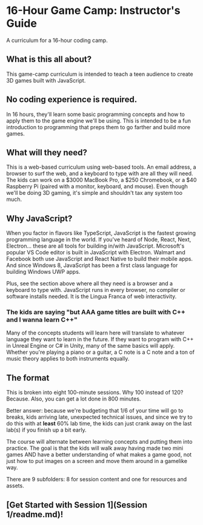 # 16-Hour Game Camp: Instructor's Guide
A curriculum for a 16-hour coding camp. 

## What is this all about?

This game-camp curriculum is intended to teach a teen audience to create 3D games built with JavaScript. 

## No coding experience is required. 

In 16 hours, they'll learn some basic programming concepts and how to apply them to the game engine we'll be using. This is intended to be a fun introduction to programming that preps them to go farther and build more games.

## What will they need?

This is a web-based curriculum using web-based tools. An email address, a browser to surf the web, and a keyboard to type with are all they will need. The kids can work on a $3000 MacBook Pro, a $250 Chromebook, or a $40 Raspberry Pi (paired with a monitor, keyboard, and mouse). Even though we'll be doing 3D gaming, it's simple and shouldn't tax any system too much.

## Why JavaScript?

When you factor in flavors like TypeScript, JavaScript is the fastest growing programming language in the world. If you've heard of Node, React, Next, Electron... these are all tools for building in/with JavaScript. Microsoft's popular VS Code editor is built in JavaScript with Electron. Walmart and Facebook both use JavaScript and React Native to build their mobile apps. And since Windows 8, JavaScript has been a first class language for building Windows UWP apps.

Plus, see the section above where all they need is a browser and a keyboard to type with. JavaScript runs in every browser, no compiler or software installs needed. It is the Lingua Franca of web interactivity.

### The kids are saying "but AAA game titles are built with C++ and I wanna learn C++"

Many of the concepts students will learn here will translate to whatever language they want to learn in the future. If they want to program with C++ in Unreal Engine or C# in Unity, many of the same basics will apply. Whether you're playing a piano or a guitar, a C note is a C note and a ton of music theory applies to both instruments equally.

## The format

This is broken into eight 100-minute sessions. Why 100 instead of 120? Because. Also, you can get a lot done in 800 minutes.

Better answer: because we're budgeting that 1/6 of your time will go to breaks, kids arriving late, unexpected technical issues, and since we try to do this with at **least** 60% lab time, the kids can just crank away on the last lab(s) if you finish up a bit early.

The course will alternate between learning concepts and putting them into practice. The goal is that the kids will walk away having made two mini games AND have a better understanding of what makes a game good, not just how to put images on a screen and move them around in a gamelike way.

There are 9 subfolders: 8 for session content and one for resources and assets.

## [Get Started with Session 1](Session 1/readme.md)!



